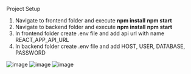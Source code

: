 Project Setup 
1. Navigate to frontend folder and execute **npm install** **npm start**
2. Navigate to backend folder and execute **npm install** **npm start**
3. In frontend folder create .env file and add api url with name REACT_APP_API_URL
4. In backend folder create .env file and add HOST, USER, DATABASE, PASSWORD

![image](https://github.com/shreyapattewar1999/UserCRUD/assets/42692742/6ae2441c-2df7-4eb2-b027-f8e05503e194)
![image](https://github.com/shreyapattewar1999/UserCRUD/assets/42692742/3f4dcbc9-444a-4559-b7a3-6ae95badd450)
![image](https://github.com/shreyapattewar1999/UserCRUD/assets/42692742/13c1b422-323f-4f6d-ac21-19026f046bf6)

